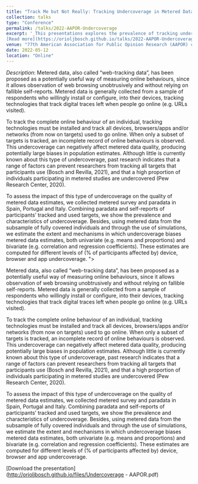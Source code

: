 ```yaml
---
title: "Track Me but Not Really: Tracking Undercoverage in Metered Data Collection."
collection: talks
type: "Conference"
permalink: /talks/2022-AAPOR-Undercoverage
excerpt: '_This presentations explores the prevalence of tracking undercoverage on metered data research, and its potential for introducing bias to both univariate and multivariate estimates_ 
[Read more](https://orioljbosch.github.io/talks/2022-AAPOR-Undercoverage)'
venue: "77th American Association for Public Opinion Research (AAPOR) conference"
date: 2022-05-12
location: "Online"
---
```


_Description_: Metered data, also called “web-tracking data”, has been proposed as a potentially useful way of measuring online behaviours, since it allows observation of web browsing unobtrusively and without relying on fallible self-reports. Metered data is generally collected from a sample of respondents who willingly install or configure, into their devices, tracking technologies that track digital traces left when people go online (e.g. URLs visited).

To track the complete online behaviour of an individual, tracking technologies must be installed and track all devices, browsers/apps and/or networks (from now on targets) used to go online. When only a subset of targets is tracked, an incomplete record of online behaviours is observed. This undercoverage can negatively affect metered data quality, producing potentially large biases in population estimates. Although little is currently known about this type of undercoverage, past research indicates that a range of factors can prevent researchers from tracking all targets that participants use (Bosch and Revilla, 2021), and that a high proportion of individuals participating in metered studies are undercovered (Pew Research Center, 2020).

To assess the impact of this type of undercoverage on the quality of metered data estimates, we collected metered survey and paradata in Spain, Portugal and Italy. Combining paradata and self-reports of participants’ tracked and used targets, we show the prevalence and characteristics of undercoverage. Besides, using metered data from the subsample of fully covered individuals and through the use of simulations, we estimate the extent and mechanisms in which undercoverage biases metered data estimates, both univariate (e.g. means and proportions) and bivariate (e.g. correlation and regression coefficients). These estimates are computed for different levels of (% of participants affected by) device, browser and app undercoverage.
">

Metered data, also called “web-tracking data”, has been proposed as a potentially useful way of measuring online behaviours, since it allows observation of web browsing unobtrusively and without relying on fallible self-reports. Metered data is generally collected from a sample of respondents who willingly install or configure, into their devices, tracking technologies that track digital traces left when people go online (e.g. URLs visited).

To track the complete online behaviour of an individual, tracking technologies must be installed and track all devices, browsers/apps and/or networks (from now on targets) used to go online. When only a subset of targets is tracked, an incomplete record of online behaviours is observed. This undercoverage can negatively affect metered data quality, producing potentially large biases in population estimates. Although little is currently known about this type of undercoverage, past research indicates that a range of factors can prevent researchers from tracking all targets that participants use (Bosch and Revilla, 2021), and that a high proportion of individuals participating in metered studies are undercovered (Pew Research Center, 2020).

To assess the impact of this type of undercoverage on the quality of metered data estimates, we collected metered survey and paradata in Spain, Portugal and Italy. Combining paradata and self-reports of participants’ tracked and used targets, we show the prevalence and characteristics of undercoverage. Besides, using metered data from the subsample of fully covered individuals and through the use of simulations, we estimate the extent and mechanisms in which undercoverage biases metered data estimates, both univariate (e.g. means and proportions) and bivariate (e.g. correlation and regression coefficients). These estimates are computed for different levels of (% of participants affected by) device, browser and app undercoverage.

[Download the presentation](http://orioljbosch.github.io/files/Undercoverage - AAPOR.pdf)

